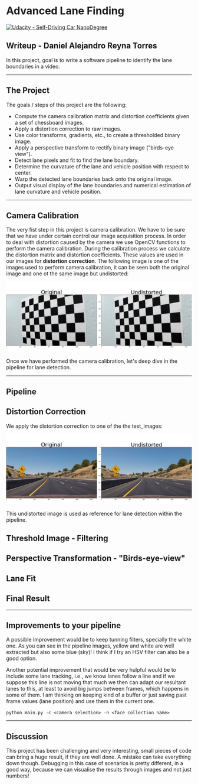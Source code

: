 # Advanced Lane Finding
[![Udacity - Self-Driving Car NanoDegree](https://s3.amazonaws.com/udacity-sdc/github/shield-carnd.svg)](http://www.udacity.com/drive)

## Writeup - Daniel Alejandro Reyna Torres

In this project, goal is to write a software pipeline to identify the lane boundaries in a video. 

---

## The Project

The goals / steps of this project are the following:

* Compute the camera calibration matrix and distortion coefficients given a set of chessboard images.
* Apply a distortion correction to raw images.
* Use color transforms, gradients, etc., to create a thresholded binary image.
* Apply a perspective transform to rectify binary image ("birds-eye view").
* Detect lane pixels and fit to find the lane boundary.
* Determine the curvature of the lane and vehicle position with respect to center.
* Warp the detected lane boundaries back onto the original image.
* Output visual display of the lane boundaries and numerical estimation of lane curvature and vehicle position.

---

## Camera Calibration

The very fist step in this project is camera calibration. We have to be sure that we have under certain control our image acquisition process. In order to deal with distortion caused by the camera we use OpenCV functions to perform the camera calibration. During the calibration process we calculate the distortion matrix and distortion coefficients. These values are used in our images for **distortion correction**. The following image is one of the images used to perform camera calibration, it can be seen both the original image and one ot the same image but undistorted:

![calibration]

Once we have performed the camera calibration, let's deep dive in the pipeline for lane detection.

---

## **Pipeline**

## Distortion Correction

We apply the distortion correction to one of the the test_images:

![undistorted]

This undistorted image is used as reference for lane detection within the pipeline.

## Threshold Image - Filtering

## Perspective Transformation - "Birds-eye-view"

## Lane Fit

## Final Result












---

## Improvements to your pipeline

A possible improvement would be to keep tunning filters, specially the white one. As you can see in the pipeline images, yellow and white are well extracted but also some blue (sky)! I think if I try an HSV filter can also be a good option.

Another potential improvement that would be very hulpful would be to include some lane tracking, i.e., we know lanes follow a line and if we suppose this line is not moving that much we then can adapt our resultant lanes to this, at least to avoid big jumps between frames, which happens in some of them. I am thinking on keeping kind of a buffer or just saving past frame values (lane position) and use them in the current one. 

```
python main.py -c <camera selection> -n <face collection name>
```
---

## Discussion

This project has been challenging and very interesting, small pieces of code can bring a huge result, if they are well done. A mistake can take everything down though. Debugging in this case of scenarios is pretty different, in a good way, because we can visualise the results through images and not just numbers!


[calibration]: output_images/Calibration.png 
[undistorted]: output_images/Real_Undistorted.png 